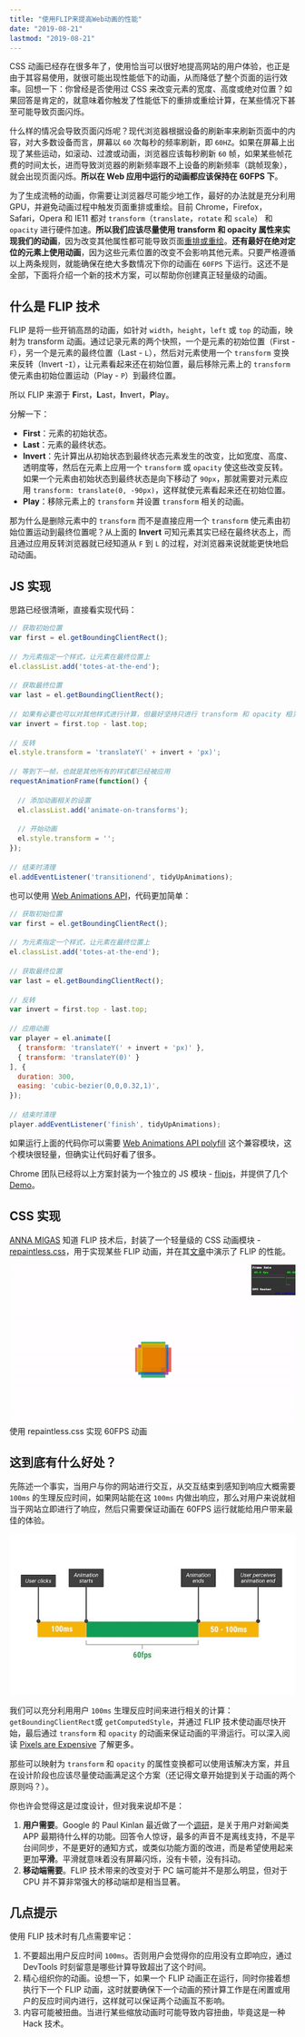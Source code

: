 ```yaml
---
title: "使用FLIP来提高Web动画的性能"
date: "2019-08-21"
lastmod: "2019-08-21"
---
```


CSS 动画已经存在很多年了，使用恰当可以很好地提高网站的用户体验，也正是由于其容易使用，就很可能出现性能低下的动画，从而降低了整个页面的运行效率。回想一下：你曾经是否使用过 CSS 来改变元素的宽度、高度或绝对位置？如果回答是肯定的，就意味着你触发了性能低下的重排或重绘计算，在某些情况下甚至可能导致页面闪烁。

什么样的情况会导致页面闪烁呢？现代浏览器根据设备的刷新率来刷新页面中的内容，对大多数设备而言，屏幕以 `60` 次每秒的频率刷新，即 `60HZ`。如果在屏幕上出现了某些运动，如滚动、过渡或动画，浏览器应该每秒刷新 `60` 帧，如果某些帧花费的时间太长，进而导致浏览器的刷新频率跟不上设备的刷新频率（跳帧现象），就会出现页面闪烁。**所以在 Web 应用中运行的动画都应该保持在 60FPS 下**。

为了生成流畅的动画，你需要让浏览器尽可能少地工作，最好的办法就是充分利用 GPU，并避免动画过程中触发页面重排或重绘。目前 Chrome，Firefox，Safari，Opera 和 IE11 都对 `transform`（`translate`，`rotate` 和 `scale`） 和 `opacity` 进行硬件加速。**所以我们应该尽量使用 transform 和 opacity 属性来实现我们的动画**，因为改变其他属性都可能导致页面[重排或重绘](https://csstriggers.com/)。**还有最好在绝对定位的元素上使用动画**，因为这些元素位置的改变不会影响其他元素。只要严格遵循以上两条规则，就能确保在绝大多数情况下你的动画在 `60FPS` 下运行。这还不是全部，下面将介绍一个新的技术方案，可以帮助你创建真正轻量级的动画。

## 什么是 FLIP 技术

FLIP 是将一些开销高昂的动画，如针对 `width`，`height`，`left` 或 `top` 的动画，映射为 transform 动画。通过记录元素的两个快照，一个是元素的初始位置（First - `F`），另一个是元素的最终位置（Last - `L`），然后对元素使用一个 `transform` 变换来反转（Invert -`I`），让元素看起来还在初始位置，最后移除元素上的 `transform` 使元素由初始位置运动（Play - `P`）到最终位置。

所以 FLIP 来源于 **F**irst，**L**ast，**I**nvert，**P**lay。

分解一下：

- **First**：元素的初始状态。
- **Last**：元素的最终状态。
- **Invert**：先计算出从初始状态到最终状态元素发生的改变，比如宽度、高度、透明度等，然后在元素上应用一个 `transform` 或 `opacity` 使这些改变反转。如果一个元素由初始状态到最终状态是向下移动了 `90px`，那就需要对元素应用 `transform: translate(0, -90px)`，这样就使元素看起来还在初始位置。
- **Play**：移除元素上的 `transform` 并设置 `transform` 相关的动画。

那为什么是删除元素中的 `transform` 而不是直接应用一个 `transform` 使元素由初始位置运动到最终位置呢？从上面的 **Invert** 可知元素其实已经在最终状态上，而且通过应用反转浏览器就已经知道从 `F` 到 `L` 的过程，对浏览器来说就能更快地启动动画。

## JS 实现

思路已经很清晰，直接看实现代码：

```js
// 获取初始位置
var first = el.getBoundingClientRect();

// 为元素指定一个样式，让元素在最终位置上
el.classList.add('totes-at-the-end');

// 获取最终位置
var last = el.getBoundingClientRect();

// 如果有必要也可以对其他样式进行计算，但最好坚持只进行 transform 和 opacity 相关的计算
var invert = first.top - last.top;

// 反转
el.style.transform = 'translateY(' + invert + 'px)';

// 等到下一帧，也就是其他所有的样式都已经被应用
requestAnimationFrame(function() {

  // 添加动画相关的设置 
  el.classList.add('animate-on-transforms');

  // 开始动画
  el.style.transform = '';
});

// 结束时清理
el.addEventListener('transitionend', tidyUpAnimations);
```

也可以使用 [Web Animations API](http://w3c.github.io/web-animations/)，代码更加简单：

```js
// 获取初始位置
var first = el.getBoundingClientRect();

// 为元素指定一个样式，让元素在最终位置上
el.classList.add('totes-at-the-end');

// 获取最终位置
var last = el.getBoundingClientRect();

// 反转
var invert = first.top - last.top;

// 应用动画
var player = el.animate([
  { transform: 'translateY(' + invert + 'px)' },
  { transform: 'translateY(0)' }
], {
  duration: 300,
  easing: 'cubic-bezier(0,0,0.32,1)',
});

// 结束时清理
player.addEventListener('finish', tidyUpAnimations);
```

如果运行上面的代码你可以需要 [Web Animations API polyfill](https://github.com/web-animations/web-animations-js) 这个兼容模块，这个模块很轻量，但确实让代码好看了很多。

Chrome 团队已经将以上方案封装为一个独立的 JS 模块 - [flipjs](https://github.com/GoogleChrome/flipjs)，并提供了几个 [Demo](https://googlechrome.github.io/flipjs/)。

## CSS 实现

[ANNA MIGAS](http://blog.lunarlogic.io/author/ania/) 知道 FLIP 技术后，封装了一个轻量级的 CSS 动画模块 - [repaintless.css](https://github.com/szynszyliszys/repaintless)，用于实现某些 FLIP 动画，并在其[文章](http://blog.lunarlogic.io/2016/boost-your-css-animation-performance-with-repaintless-css/)中演示了 FLIP 的性能。

![使用 repaintless.css 实现 60FPS 动画](assets/flip-60fps.gif)使用 repaintless.css 实现 60FPS 动画

## 这到底有什么好处？

先陈述一个事实，当用户与你的网站进行交互，从交互结束到感知到响应大概需要 `100ms` 的生理反应时间，如果网站能在这 `100ms` 内做出响应，那么对用户来说就相当于网站立即进行了响应，然后只需要保证动画在 60FPS 运行就能给用户带来最佳的体验。

![img](assets/62260bb9-c9b5-4e30-9437-c07ce8403fa2.jpg)

我们可以充分利用用户 `100ms` 生理反应时间来进行相关的计算：`getBoundingClientRect`或 `getComputedStyle`，并通过 FLIP 技术使动画尽快开始，最后通过 `transform` 和 `opacity` 的动画来保证动画的平滑运行。可以深入阅读 [Pixels are Expensive](https://aerotwist.com/blog/pixels-are-expensive/) 了解更多。

那些可以映射为 `transform` 和 `opacity` 的属性变换都可以使用该解决方案，并且在设计阶段也应该尽量使动画满足这个方案（还记得文章开始提到关于动画的两个原则吗？）。

你也许会觉得这是过度设计，但对我来说却不是：

1. **用户需要**。Google 的 Paul Kinlan 最近做了一个[调研](http://paul.kinlan.me/what-news-readers-want/)，是关于用户对新闻类 APP 最期待什么样的功能。回答令人惊讶，最多的声音不是离线支持，不是平台间同步，不是更好的通知方式，或类似功能方面的改进，而是希望使用起来更加**平滑**。平滑就意味着没有屏幕闪烁，没有卡顿，没有抖动。
2. **移动端需要**。FLIP 技术带来的改变对于 PC 端可能并不是那么明显，但对于 CPU 并不算非常强大的移动端却是相当显著。

## 几点提示

使用 FLIP 技术时有几点需要牢记：

1. 不要超出用户反应时间 `100ms`。否则用户会觉得你的应用没有立即响应，通过 DevTools 时刻留意是哪些计算导致超出了这个时间。
2. 精心组织你的动画。设想一下，如果一个 FLIP 动画正在运行，同时你接着想执行下一个 FLIP 动画，这时就要确保下一个动画的预计算工作是在闲置或用户的反应时间内进行，这样就可以保证两个动画互不影响。
3. 内容可能被扭曲。当进行某些缩放动画时可能导致内容扭曲，毕竟这是一种 Hack 技术。
